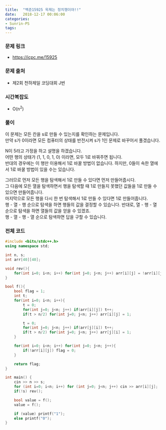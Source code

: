 ```yaml
---
title:  "백준15925 욱제는 정치쟁이야!!"
date:   2018-12-17 00:06:00
categories:
- Sunrin-PS
tags:
---
```


### 문제 링크
* https://icpc.me/15925

### 문제 출처
* 제2회 천하제일 코딩대회 J번

### 시간복잡도
* O(n<sup>2</sup>)

### 풀이
이 문제는 모든 칸을 s로 만들 수 있는지를 확인하는 문제입니다.<br>
만약 s가 0이라면 모든 컴퓨터의 상태를 반전시켜 s가 1인 문제로 바꾸어서 풀겠습니다.

N이 5라고 가정을 하고 설명을 하겠습니다.<br>
어떤 행의 상태가 (1, 1, 0, 1, 0) 이라면, 모두 1로 바꿔주면 됩니다.<br>
반대의 경우에는 이 행만 이용해서 1로 바꿀 방법이 없습니다. 하지만, 0들이 속한 열에서 1로 바꿀 방법이 있을 수는 있습니다.<br>

그러므로 먼저 모든 행을 탐색해서 1로 만들 수 있다면 먼저 만들어줍시다.<br>
그 다음에 모든 열을 탐색하면서 행을 탐색할 때 1로 만들지 못했던 값들을 1로 만들 수 있으면 만들어줍니다.<br>
마지막으로 모든 행을 다시 한 번 탐색해서 1로 만들 수 있다면 1로 만들어줍니다.<br>
행 - 열 - 행 순으로 탐색을 하면 행들의 값을 결정할 수 있습니다. 반대로, 열 - 행 - 열 순으로 탐색을 하면 열들의 값을 얻을 수 있겠죠.<br>
행 - 열 - 행 - 열 순으로 탐색하면 답을 구할 수 있습니다.

### 전체 코드
```cpp
#include <bits/stdc++.h>
using namespace std;

int n, s;
int arr[40][40];

void rev(){
	for(int i=0; i<n; i++) for(int j=0; j<n; j++) arr[i][j] = !arr[i][j];
}

bool f(){
	bool flag = 1;
	int t;
	for(int i=0; i<n; i++){
		t = 0;
		for(int j=0; j<n; j++) if(arr[i][j]) t++;
		if(t > n/2) for(int j=0; j<n; j++) arr[i][j] = 1;

		t = 0;
		for(int j=0; j<n; j++) if(arr[j][i]) t++;
		if(t > n/2) for(int j=0; j<n; j++) arr[j][i] = 1;
	}

	for(int i=0; i<n; i++) for(int j=0; j<n; j++){
		if(!arr[i][j]) flag = 0;
	}

	return flag;
}

int main() {
	cin >> n >> s;
	for (int i=0; i<n; i++) for (int j=0; j<n; j++)	cin >> arr[i][j];
	if(!s) rev();

	bool value = f();
	value = f();

	if (value) printf("1");
	else printf("0");
}
```
